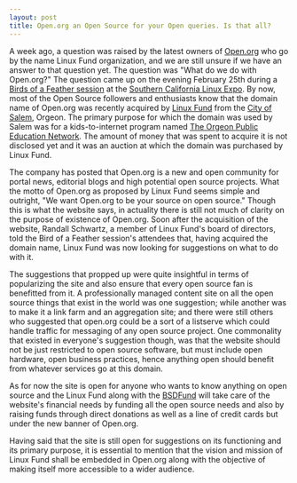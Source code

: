 ```yaml
---
layout: post
title: Open.org an Open Source for your Open queries. Is that all?
---
```


A week ago, a question was raised by the latest owners of <a href="http://www.open.org/">Open.org</a> who go by the name Linux Fund organization, and we are still unsure if we have an answer to that question yet. The question was "What do we do with Open.org?" The question came up on the evening February 25th during a <a href="http://www.blogher.com/node/8150">Birds of a Feather session</a> at the <a href="http://www.socallinuxexpo.org/scale9x/">Southern California Linux Expo</a>. By now, most of the Open Source followers and enthusiasts know that the domain name of Open.org was recently acquired by <a href="http://www.linuxfund.org/">Linux Fund</a> from the <a href="http://www.cityofsalem.net/">City of Salem</a>, Orgeon. The primary purpose for which the domain was used by Salem was for a kids-to-internet program named <a href="http://www.open.k12.or.us/">The Orgeon Public Education Network</a>. The amount of money that was spent to acquire it is not disclosed yet and it was an auction at which the domain was purchased by Linux Fund.

The company has posted that Open.org is a new and open community for portal news, editorial blogs and high potential open source projects. What the motto of Open.org as proposed by Linux Fund seems simple and outright, "We want Open.org to be your source on open source." Though this is what the website says, in actuality there is still not much of clarity on the purpose of existence of Open.org. Soon after the acquisition of the website, Randall Schwartz, a member of Linux Fund's board of directors, told the Bird of a Feather session's attendees that, having acquired the domain name, Linux Fund was now looking for suggestions on what to do with it.

The suggestions that propped up were quite insightful in terms of popularizing the site and also ensure that every open source fan is benefitted from it. A professionally managed content site on all the open source things that exist in the world was one suggestion; while another was to make it a link farm and an aggregation site; and there were still others who suggested that open.org could be a sort of a listserve which could handle traffic for messaging of any open source project. One commonality that existed in everyone's suggestion though, was that the website should not be just restricted to open source software, but must include open hardware, open business practices, hence anything open should benefit from whatever services go at this domain.

As for now the site is open for anyone who wants to know anything on open source and the Linux Fund along with the <a href="http://bsdfund.org/">BSDFund</a> will take care of the website's financial needs by funding all the open source needs and also by raising funds through direct donations as well as a line of credit cards but under the new banner of Open.org. 

Having said that the site is still open for suggestions on its functioning and its primary purpose, it is essential to mention that the vision and mission of Linux Fund shall be embedded in Open.org along with the objective of making itself more accessible to a wider audience.
